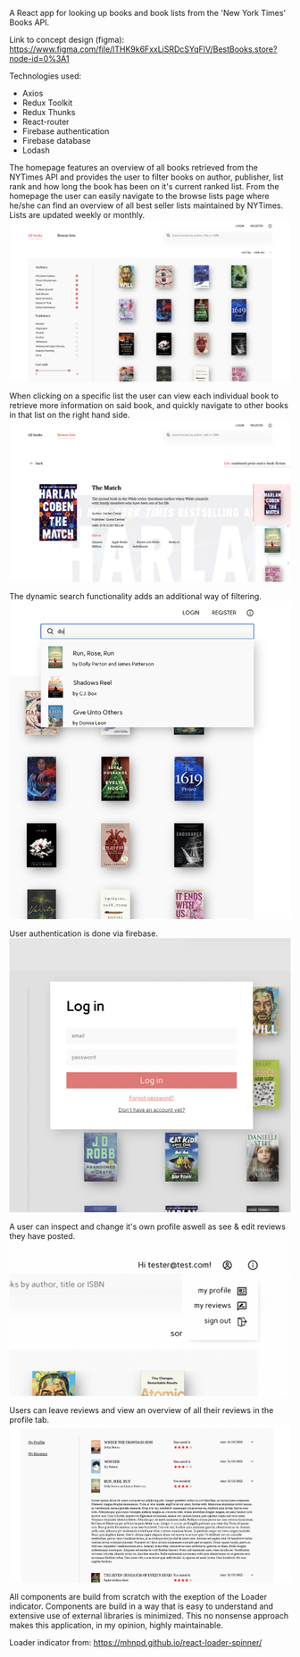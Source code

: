 A React app for looking up books and book lists from the 'New York Times' Books API. 

Link to concept design (figma): https://www.figma.com/file/lTHK9k6FxxLiSRDcSYqFlV/BestBooks.store?node-id=0%3A1

Technologies used:

- Axios
- Redux Toolkit
- Redux Thunks
- React-router
- Firebase authentication
- Firebase database
- Lodash

The homepage features an overview of all books retrieved from the NYTimes API and provides the user to filter books on author, publisher, list rank and how long the book has been on it's current ranked list. From the homepage the user can easily navigate to the browse lists page where he/she can find an overview of all best seller lists maintained by NYTimes. Lists are updated weekly or monthly. 
![homePage](./homePage.png)

When clicking on a specific list the user can view each individual book to retrieve more information on said book, and quickly navigate to other books in that list on the right hand side.
![listView](./listView.png)

The dynamic search functionality adds an additional way of filtering.
![search](./search.png)

User authentication is done via firebase. 
![login](./login.png)

A user can inspect and change it's own profile aswell as see & edit reviews they have posted.
![profile](./profile.png)

Users can leave reviews and view an overview of all their reviews in the profile tab.
![reviews](./reviews.png)

All components are build from scratch with the exeption of the Loader indicator. Components are build in a way that is easy to understand and extensive use of external libraries is minimized. This no nonsense approach makes this application, in my opinion, highly maintainable.

Loader indicator from: https://mhnpd.github.io/react-loader-spinner/



